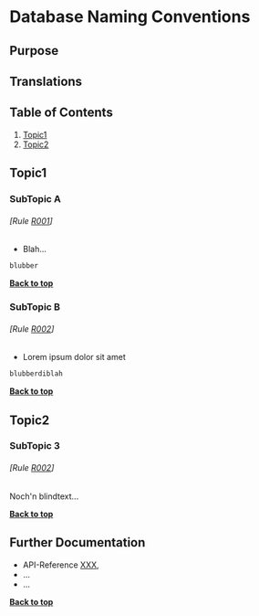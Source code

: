 # Database Naming Conventions

## Purpose


## Translations



## Table of Contents


  1. [Topic1](#topic1)
  1. [Topic2](#topic2)


## Topic1
### SubTopic A
###### [Rule [R001](#rule-r001)]

  - Blah...

  ```sql
  blubber
  ```

**[Back to top](#table-of-contents)**

### SubTopic B
###### [Rule [R002](#rule-r002)]

  - Lorem ipsum dolor sit amet

  ```sql
  blubberdiblah
  ```


**[Back to top](#table-of-contents)**

## Topic2
### SubTopic 3
###### [Rule [R002](#rule-r002)]

  Noch'n blindtext...

**[Back to top](#table-of-contents)**

## Further Documentation

- API-Reference [XXX](YYY),
- ...
- ...

**[Back to top](#table-of-contents)**
